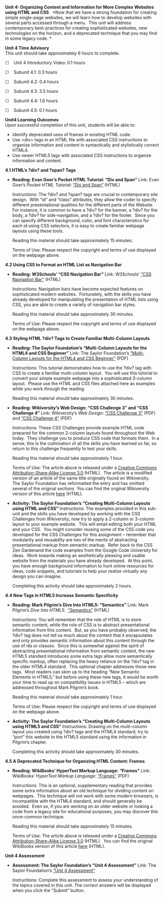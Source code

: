 **Unit 4: Organizing Content and Information for More Complex Websites
using HTML and CSS** <span id="4"></span> 
*Now that we have a strong foundation for creating simple single-page
websites, we will learn how to develop websites with several parts
accessed through a menu.  This unit will address contemporary
best-practices for creating sophisticated websites, new technologies on
the horizon, and a deprecated technique that you may find in some legacy
code. *

**Unit 4 Time Advisory**  
This unit should take approximately 6 hours to complete.  
  
 ☐    Unit 4 Introductory Video: 0.1 hours  
  
 ☐    Subunit 4.1: 0.3 hours  
  
 ☐    Subunit 4.2: 0.4 hours  
  
 ☐    Subunit 4.3: 3.5 hours  
  
 ☐    Subunit 4.4: 1.6 hours  
  
 ☐    Subunit 4.5: 0.1 hours

**Unit4 Learning Outcomes**  
Upon successful completion of this unit, students will be able to:
-   Identify deprecated uses of frames in existing HTML code.
-   Use \<div\> tags in an HTML file with associated CSS instructions to
    organize information and content in syntactically and stylistically
    correct HTML4.
-   Use newer HTML5 tags with associated CSS instructions to organize
    information and content. 

**4.1 HTML’s ?div? and ?span? Tags** <span id="4.1"></span> 
-   **Reading: Evan Goer’s Pocket HTML Tutorial: “Div and Span”**
    Link: Evan Goer’s *Pocket HTML Tutorial*: [“Div and
    Span”](http://www.goer.org/HTML/intermediate/div_and_span/) (HTML)  
      
     Instructions: The ?div? and ?span? tags are crucial to contemporary
    site design.  With “id” and “class” attributes, they allow the coder
    to specify different presentational qualities for the different
    parts of the Website.  For instance, it is common to have a ?div?
    for the banner, a ?div? for the body, a ?div? for side-navigation,
    and a ?div? for the footer.  Since you can specify different
    background, color, and font characteristics for each id using CSS
    selectors, it is easy to create familiar webpage layouts using these
    tools.  
      
     Reading this material should take approximately 15 minutes.  
      
     Terms of Use: Please respect the copyright and terms of use
    displayed on the webpage above.

**4.2 Using CSS to Format an HTML List as Navigation Bar** <span
id="4.2"></span> 
-   **Reading: W3Schools’ “CSS Navigation Bar”**
    Link: W3Schools’ [“CSS Navigation
    Bar”](http://www.w3schools.com/css/css_navbar.asp) (HTML)  
      
     Instructions: Navigation bars have become expected features on
    sophisticated modern websites.  Fortunately, with the skills you
    have already developed for manipulating the presentation of HTML
    lists using CSS, you are able to create a variety of navigation bar
    styles.  
      
     Reading this material should take approximately 30 minutes.  
      
     Terms of Use: Please respect the copyright and terms of use
    displayed on the webpage above.

**4.3 Styling HTML ?div? Tags to Create Familiar Multi-Column Layouts**
<span id="4.3"></span> 
-   **Reading: The Saylor Foundation’s “Multi-Column Layouts for the
    HTML4 and CSS Beginner”**
    Link: The Saylor Foundation’s [“Multi-Column Layouts for the HTML4
    and CSS
    Beginner”](http://www.saylor.org/site/wp-content/uploads/2013/07/PRDV251-OC-4.3multi-columnlayout-FINAL.pdf)
    (PDF)  
      
     Instructions: This tutorial demonstrates how to use the ?div? tag
    with CSS to create a familiar multi-column layout.  You will use
    this tutorial to convert your simple example webpage into a
    sophisticated 3-column layout.  Please use the HTML and CSS files
    attached here as examples while you work through the reading.  
      
     Reading this material should take approximately 30 minutes.

-   **Reading: Wikiversity’s Web Design: “CSS Challenge 3” and “CSS
    Challenge 4”**
    Link: Wikiversity’s *Web Design*: [“CSS Challenge
    3”](http://www.saylor.org/site/wp-content/uploads/2012/12/PRDV251_Wikiversity_CSS-Challenge-3-2-column-layout-12.7.12.pdf) (PDF)
    and [“CSS Challenge
    4”](http://www.saylor.org/site/wp-content/uploads/2012/12/PRDV251_Wikiversity_CSS-Challenge-4-2-columns-with-a-header-and-footer_12.7.12.pdf) (PDF)  
      
     Instructions: These CSS Challenges provide example HTML code
    prepared for the common 2-column layouts found throughout the Web
    today.  They challenge you to produce CSS code that formats them. 
    In a sense, this is the culmination of all the skills you have
    learned so far, so return to this challenge frequently to test your
    skills.  
      
     Reading this material should take approximately 1 hour.  
      
     Terms of Use: The article above is released under a [Creative
    Commons Attribution-Share-Alike License
    3.0](http://creativecommons.org/licenses/by-sa/3.0/) (HTML).  The
    article is a modified version of an article of the same title
    originally found on Wikiversity.  The Saylor Foundation has
    reformatted the entry and has omitted several of the original
    sections  You can find the original Wikiversity  version of this
    article [here](http://en.wikiversity.org/wiki/CSS_challenges) (HTML).

-   **Activity: The Saylor Foundation’s “Creating Multi-Column Layouts
    using HTML and CSS”**
    Instructions: The examples provided in this sub-unit and the skills
    you have developed by working with the CSS Challenges from
    Wikiversity, now try to apply a 2-column or 3-column layout to your
    example website.  This will entail editing both your HTML and your
    CSS.  You might consider reusing some of the CSS code you developed
    for the CSS Challenges for this assignment – remember that
    modularity and reusability are two of the merits of abstracting
    presentational markup from semantic markup.  Refer back to the CSS
    Zen Gardenand the code examples from the Google Code University for
    ideas.  Work towards making an aesthetically pleasing and usable
    website from the materials you have already developed.  At this
    point, you have enough background information to hunt online
    resources for ideas, code snippets, and tutorials to help your
    realize virtually any design you can imagine.  
      
     Completing this activity should take approximately 2 hours.

**4.4 New Tags in HTML5 Increase Semantic Specificity** <span
id="4.4"></span> 
-   **Reading: Mark Pilgrim’s Dive Into HTML5: “Semantics”**
    Link: Mark Pilgrim’s *Dive Into HTML5*:
     [“Semantics”](http://diveintohtml5.info/semantics.html) (HTML)  
      
     Instructions: You will remember that the role of HTML is to store
    semantic content, while the role of CSS is to abstract
    presentational information from this content.  But, as you have
    probably observed, the ?div? tag does not tell us much about the
    content that it encapsulates and only provides semantic information
    about this content through the use of ids or classes.  Since this is
    somewhat against the spirit of abstracting presentational
    information from semantic content, the new HTML5 standard introduces
    some extra tags allow more semantically specific markup, often
    replacing the heavy reliance on the ?div? tag in the older HTML4
    standard.  This optional chapter addresses these new tags.  Most
    readers can skim up to the heading “New Semantic Elements in HTML5,”
    but before using these new tags, it would be worth your time to read
    up on compatibility issues in HTML5 – which are addressed throughout
    Mark Pilgrim’s book.  
      
     Reading this material should take approximately 1 hour.  
      
     Terms of Use: Please respect the copyright and terms of use
    displayed on the webpage above.

-   **Activity: The Saylor Foundation’s “Creating Multi-Column Layouts
    using HTML5 and CSS”**
    Instructions: Drawing on the multi-column layout you created using
    ?div? tags and the HTML4 standard, try to “port” this website to the
    HTML5 standard using the information in Pilgrim’s chapter.  
      
     Completing this activity should take approximately 30 minutes.

**4.5 A Deprecated Technique for Organizing HTML Content: Frames** <span
id="4.5"></span> 
-   **Reading: WikiBooks’ HyperText Markup Language: “Frames”**
    Link: WikiBooks’ *HyperText Markup Language*:
    [“Frames”](http://www.saylor.org/site/wp-content/uploads/2012/12/PRDV251_WikiBooks_HyperText-Markup-Language-Frames_12.5.12.pdf) (PDF)  
      
     Instructions: This is an optional, supplementary reading that
    provides some extra information about an old technique for dividing
    content on webpages.  This technique will not work with some modern
    browsers, is incompatible with the HTML4 standard, and should
    generally be avoided.  Even so, if you are working on an older
    website or looking a code from a legacy site for educational
    purposes, you may discover this once-common technique.  
      
     Reading this material should take approximately 15 minutes.  
      
     Terms of Use: The article above is released under a [Creative
    Commons Attribution-Share-Alike License
    3.0](http://creativecommons.org/licenses/by-sa/3.0/) (HTML).  You
    can find the original WikiBooks version of this
    article [here](http://en.wikibooks.org/wiki/HyperText_Markup_Language/Frames) (HTML).

**Unit 4 Assessment** <span id="4.6"></span> 
-   **Assessment: The Saylor Foundation’s “Unit 4 Assessment”**
    Link: The Saylor Foundation’s [“Unit 4
    Assessment”](http://school.saylor.org/mod/quiz/view.php?id=1393)  
      
     Instructions: Complete this assessment to assess your understanding
    of the topics covered in this unit. The correct answers will be
    displayed when you click the “Submit” button.


